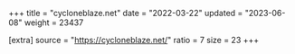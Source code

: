 +++
title = "cycloneblaze.net"
date = "2022-03-22"
updated = "2023-06-08"
weight = 23437

[extra]
source = "https://cycloneblaze.net/"
ratio = 7
size = 23
+++
